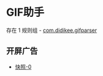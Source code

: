 # GIF助手

存在 1 规则组 - [com.didikee.gifparser](/src/apps/com.didikee.gifparser.ts)

## 开屏广告

- [快照-0](https://i.gkd.li/import/12674390)

